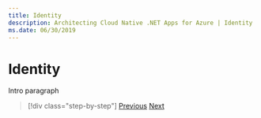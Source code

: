 ```yaml
---
title: Identity
description: Architecting Cloud Native .NET Apps for Azure | Identity
ms.date: 06/30/2019
---
```

# Identity

Intro paragraph



>[!div class="step-by-step"]
>[Previous](../index.md)
>[Next](../index.md)
